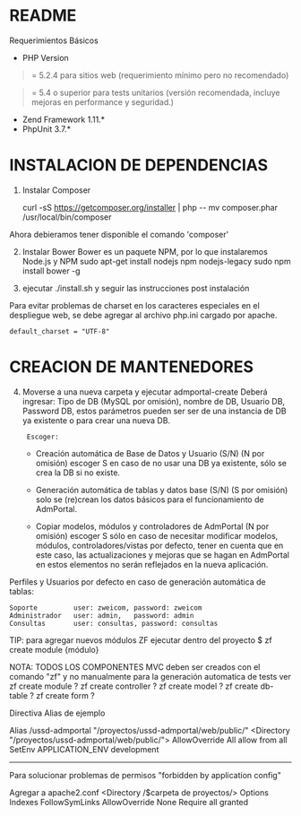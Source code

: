 README
======

Requerimientos Básicos

- PHP Version

>= 5.2.4 para sitios web (requerimiento mínimo pero no recomendado)

>= 5.4 o superior para tests unitarios (versión recomendada, incluye mejoras en performance y seguridad.)


- Zend Framework 1.11.*
- PhpUnit 3.7.*

INSTALACION DE DEPENDENCIAS
===========================

1. Instalar Composer

	curl -sS https://getcomposer.org/installer | php -- 
	mv composer.phar /usr/local/bin/composer

Ahora debieramos tener disponible el comando 'composer'

2. Instalar Bower
	Bower es un paquete NPM, por lo que instalaremos Node.js y NPM
	sudo apt-get install nodejs npm nodejs-legacy
	sudo npm install bower -g
	
3. ejecutar ./install.sh y seguir las instrucciones post instalación

	
Para evitar problemas de charset en los caracteres especiales en el despliegue web, se debe agregar 
al archivo php.ini cargado por apache.

	default_charset = "UTF-8" 

CREACION DE MANTENEDORES
========================
4. Moverse a una nueva carpeta y ejecutar 
	admportal-create 
	Deberá ingresar: 
	Tipo de DB (MySQL por omisión), nombre de DB, Usuario DB, Password DB, 
	estos parámetros pueden ser ser de una instancia de DB ya existente o para crear una nueva DB.
	
	    Escoger: 
	* Creación automática de Base de Datos y Usuario (S/N) (N por omisión) escoger S en caso de no usar una DB ya existente, sólo se crea la DB si no existe. 
	
	* Generación automática de tablas y datos base (S/N) (S por omisión) solo se (re)crean los datos básicos para el funcionamiento de AdmPortal.
	
	* Copiar modelos, módulos y controladores de AdmPortal (N por omisión) escoger S sólo en caso de necesitar modificar modelos, módulos, controladores/vistas por defecto,
	     tener en cuenta que en este caso, las actualizaciones y mejoras que se hagan en AdmPortal en estos elementos no serán reflejados en la nueva aplicación.    


Perfiles y Usuarios por defecto en caso de generación automática de tablas:

	Soporte         user: zweicom, password: zweicom
	Administrador   user: admin,   password: admin
	Consultas       user: consultas, password: consultas


TIP: para agregar nuevos módulos ZF ejecutar dentro del proyecto
$ zf create module {módulo} 

NOTA: TODOS LOS COMPONENTES MVC deben ser creados con el comando "zf" y no manualmente para la generación
automatica de tests
ver
        zf create module  ?
        zf create controller ?
        zf create model ?
        zf create db-table ?
        zf create form ?

Directiva Alias de ejemplo

Alias /ussd-admportal "/proyectos/ussd-admportal/web/public/"
<Directory "/proyectos/ussd-admportal/web/public/">
    AllowOverride All
        allow from all
    SetEnv APPLICATION_ENV development
</Directory>

---
Para solucionar problemas de permisos "forbidden by application config"

Agregar a apache2.conf
<Directory /$carpeta de proyectos/>
	Options Indexes FollowSymLinks
	AllowOverride None
	Require all granted
</Directory>

